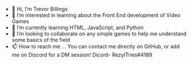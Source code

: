 - 👋 Hi, I’m Trevor Billings
- 👀 I’m interested in learning about the Front End development of Video Games 
- 🌱 I’m currently learning HTML, JavaScript, and Python
- 💞️ I’m looking to collaborate on any simple games to help me understand some basics of the field
- 📫 How to reach me ... You can contact me directly on GitHub, or add me on Discord for a DM session! Dicord- RezylTries#4189

<!---

